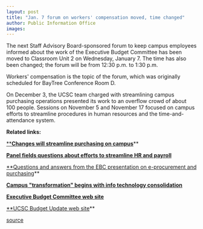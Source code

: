 ```yaml
---
layout: post
title: "Jan. 7 forum on workers' compensation moved, time changed"
author: Public Information Office
images:
---
```


The next Staff Advisory Board-sponsored forum to keep campus employees informed about the work of the Executive Budget Committee has been moved to Classroom Unit 2 on Wednesday, January 7. The time has also been changed; the forum will be from 12:30 p.m. to 1:30 p.m.

Workers' compensation is the topic of the forum, which was originally scheduled for BayTree Conference Room D.

On December 3, the UCSC team charged with streamlining campus purchasing operations presented its work to an overflow crowd of about 100 people. Sessions on November 5 and November 17 focused on campus efforts to streamline procedures in human resources and the time-and-attendance system.

**Related links:**

[****Changes will streamline purchasing on campus**][1]**

[**Panel fields questions about efforts to streamline HR and payroll**][2]

[**Questions and answers from the EBC presentation on e-procurement and purchasing][3]**

[**Campus "transformation" begins with info technology consolidation**][4]

[**Executive Budget Committee web site** ][5]

[**UCSC Budget Update web site][6]**  

[1]: http://currents.ucsc.edu/03-04/12-08/purchasing.html
[2]: http://currents.ucsc.edu/03-04/11-17/forum.html
[3]: http://www2.ucsc.edu/sab/events.html
[4]: http://currents.ucsc.edu/03-04/07-21/transformation.html
[5]: http://planning.ucsc.edu/ebc/
[6]: http://www.ucsc.edu/news_events/budget_impact/

[source](http://www1.ucsc.edu/currents/03-04/01-05/forum.html "Permalink to forum")
